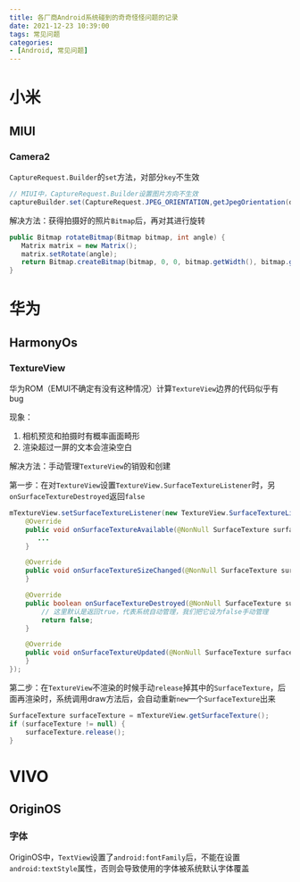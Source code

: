 ```yaml
---
title: 各厂商Android系统碰到的奇奇怪怪问题的记录
date: 2021-12-23 10:39:00
tags: 常见问题
categories: 
- [Android, 常见问题]
---
```


# 小米

## MIUI

### Camera2

`CaptureRequest.Builder`的`set`方法，对部分`key`不生效

```java
// MIUI中，CaptureRequest.Builder设置图片方向不生效
captureBuilder.set(CaptureRequest.JPEG_ORIENTATION,getJpegOrientation(deviceRotation));
```

解决方法：获得拍摄好的照片`Bitmap`后，再对其进行旋转

```java
public Bitmap rotateBitmap(Bitmap bitmap, int angle) {
   Matrix matrix = new Matrix();
   matrix.setRotate(angle);
   return Bitmap.createBitmap(bitmap, 0, 0, bitmap.getWidth(), bitmap.getHeight(), matrix, true);
}
```

# 华为

## HarmonyOs

### TextureView

华为ROM（EMUI不确定有没有这种情况）计算`TextureView`边界的代码似乎有bug

现象：
1. 相机预览和拍摄时有概率画面畸形
2. 渲染超过一屏的文本会渲染空白

解决方法：手动管理`TextureView`的销毁和创建

第一步：在对`TextureView`设置`TextureView.SurfaceTextureListener`时，另`onSurfaceTextureDestroyed`返回`false`

```java
mTextureView.setSurfaceTextureListener(new TextureView.SurfaceTextureListener() {
    @Override
    public void onSurfaceTextureAvailable(@NonNull SurfaceTexture surface, int width, int height) {
       ...
    }

    @Override
    public void onSurfaceTextureSizeChanged(@NonNull SurfaceTexture surface, int width, int height) {
    }

    @Override
    public boolean onSurfaceTextureDestroyed(@NonNull SurfaceTexture surface) {
        // 这里默认是返回true，代表系统自动管理，我们把它设为false手动管理
        return false;
    }

    @Override
    public void onSurfaceTextureUpdated(@NonNull SurfaceTexture surface) {
    }
});
```

第二步：在`TextureView`不渲染的时候手动`release`掉其中的`SurfaceTexture`，后面再渲染时，系统调用draw方法后，会自动重新`new`一个`SurfaceTexture`出来

```java
SurfaceTexture surfaceTexture = mTextureView.getSurfaceTexture();
if (surfaceTexture != null) {
    surfaceTexture.release();
}
```

# VIVO

## OriginOS

### 字体

OriginOS中，`TextView`设置了`android:fontFamily`后，不能在设置`android:textStyle`属性，否则会导致使用的字体被系统默认字体覆盖
